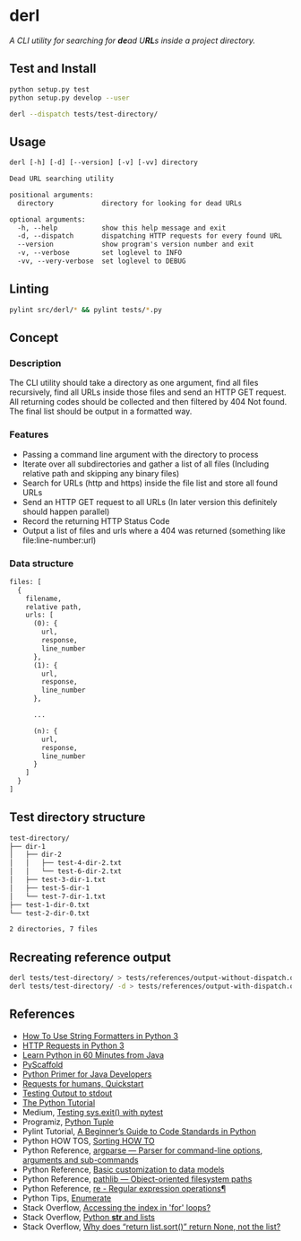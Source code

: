 # derl

*A CLI utility for searching for **de**ad U**RL**s inside a project directory.*

## Test and Install

```sh
python setup.py test
python setup.py develop --user

derl --dispatch tests/test-directory/
```

## Usage

```txt
derl [-h] [-d] [--version] [-v] [-vv] directory

Dead URL searching utility

positional arguments:
  directory            directory for looking for dead URLs

optional arguments:
  -h, --help           show this help message and exit
  -d, --dispatch       dispatching HTTP requests for every found URL
  --version            show program's version number and exit
  -v, --verbose        set loglevel to INFO
  -vv, --very-verbose  set loglevel to DEBUG
```

## Linting

```sh
pylint src/derl/* && pylint tests/*.py
```

## Concept

### Description

The CLI utility should take a directory as one argument, find all files recursively,
find all URLs inside those files and send an HTTP GET request. All returning codes
should be collected and then filtered by 404 Not found. The final list should be
output in a formatted way.

### Features

- Passing a command line argument with the directory to process
- Iterate over all subdirectories and gather a list of all files
  (Including relative path and skipping any binary files)
- Search for URLs (http and https) inside the file list and store all found URLs
- Send an HTTP GET request to all URLs (In later version this definitely should happen parallel)
- Record the returning HTTP Status Code
- Output a list of files and urls where a 404 was returned (something like file:line-number:url)

### Data structure

```txt
files: [
  {
    filename,
    relative path,
    urls: [
      (0): {
        url,
        response,
        line_number
      },
      (1): {
        url,
        response,
        line_number
      },

      ...

      (n): {
        url,
        response,
        line_number
      }
    ]
  }
]
```

## Test directory structure

```txt
test-directory/
├── dir-1
│   ├── dir-2
│   │   ├── test-4-dir-2.txt
│   │   └── test-6-dir-2.txt
│   ├── test-3-dir-1.txt
│   ├── test-5-dir-1
│   └── test-7-dir-1.txt
├── test-1-dir-0.txt
└── test-2-dir-0.txt

2 directories, 7 files
```

## Recreating reference output

```sh
derl tests/test-directory/ > tests/references/output-without-dispatch.out
derl tests/test-directory/ -d > tests/references/output-with-dispatch.out
```

## References

- [How To Use String Formatters in Python 3](https://www.digitalocean.com/community/tutorials/how-to-use-string-formatters-in-python-3)
- [HTTP Requests in Python 3](https://www.twilio.com/blog/2016/12/http-requests-in-python-3.html)
- [Learn Python in 60 Minutes from Java](https://www.youtube.com/watch?v=xLovcfIugy8)
- [PyScaffold](https://pyscaffold.org/)
- [Python Primer for Java Developers](https://lobster1234.github.io/2017/05/25/python-java-primer/)
- [Requests for humans, Quickstart](https://requests.readthedocs.io/en/master/user/quickstart/)
- [Testing Output to stdout](https://www.geeksforgeeks.org/python-testing-output-to-stdout/)
- [The Python Tutorial](https://docs.python.org/3.7/tutorial/index.html)
- Medium, [Testing sys.exit() with pytest](https://medium.com/python-pandemonium/testing-sys-exit-with-pytest-10c6e5f7726f)
- Programiz, [Python Tuple](https://www.programiz.com/python-programming/tuple)
- Pylint Tutorial, [A Beginner’s Guide to Code Standards in Python](https://docs.pylint.org/en/1.6.0/tutorial.html)
- Python HOW TOS, [Sorting HOW TO](https://docs.python.org/3/howto/sorting.html)
- Python Reference, [argparse — Parser for command-line options, arguments and sub-commands](https://docs.python.org/3/library/argparse.html#action)
- Python Reference, [Basic customization to data models](https://docs.python.org/3/reference/datamodel.html#customization)
- Python Reference, [pathlib — Object-oriented filesystem paths](https://docs.python.org/3/library/pathlib.html)
- Python Reference, [re - Regular expression operations¶](https://docs.python.org/3/library/re.html)
- Python Tips, [Enumerate](https://book.pythontips.com/en/latest/enumerate.html)
- Stack Overflow, [Accessing the index in 'for' loops?](https://stackoverflow.com/questions/522563/accessing-the-index-in-for-loops)
- Stack Overflow, [Python __str__ and lists](https://stackoverflow.com/questions/727761/python-str-and-lists)
- Stack Overflow, [Why does “return list.sort()” return None, not the list?](https://stackoverflow.com/questions/7301110/why-does-return-list-sort-return-none-not-the-list)

